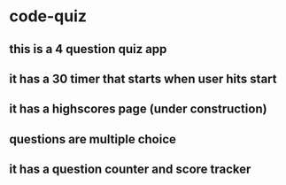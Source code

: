 # code-quiz

## this is a 4 question quiz app
## it has a 30 timer that starts when user hits start
## it has a highscores page (under construction)
## questions are multiple choice
## it has a question counter and score tracker